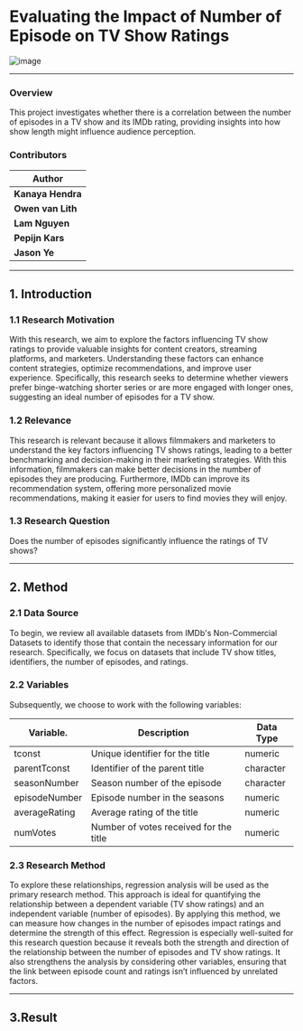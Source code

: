 # Evaluating the Impact of Number of Episode on TV Show Ratings
![image](https://cdn.freebiesupply.com/images/large/2x/imdb-logo-transparent.png)

---

### Overview
This project investigates whether there is a correlation between the number of episodes in a TV show and its IMDb rating, providing insights into how show length might influence audience perception.

### Contributors
| Author                                      |
|---------------------------------------------|
| **Kanaya Hendra**                           |
| **Owen van Lith**                           | 
| **Lam Nguyen**                              |
| **Pepijn Kars**                             |
| **Jason Ye**                                |

---

## 1. Introduction
### 1.1 Research Motivation
With this research, we aim to explore the factors influencing TV show ratings to provide valuable insights for content creators, streaming platforms, and marketers. Understanding these factors can enhance content strategies, optimize recommendations, and improve user experience. Specifically, this research seeks to determine whether viewers prefer binge-watching shorter series or are more engaged with longer ones, suggesting an ideal number of episodes for a TV show.

### 1.2 Relevance 
This research is relevant because it allows filmmakers and marketers to understand the key factors influencing TV shows ratings, leading to a better benchmarking and decision-making in their marketing strategies. With this information, filmmakers can make better decisions in the number of episodes they are producing. Furthermore, IMDb can improve its recommendation system, offering more personalized movie recommendations, making it easier for users to find movies they will enjoy.

### 1.3 Research Question
Does the number of episodes significantly influence the ratings of TV shows?

---

## 2. Method

### 2.1 Data Source 
To begin, we review all available datasets from IMDb's Non-Commercial Datasets to identify those that contain the necessary information for our research. Specifically, we focus on datasets that include TV show titles, identifiers, the number of episodes, and ratings.

### 2.2 Variables
Subsequently, we choose to work with the following variables:

| Variable.      | Description                                           | Data Type   |
|----------------|-------------------------------------------------------|-------------|
| tconst         | Unique identifier for the title                       | numeric     |
| parentTconst   | Identifier of the parent title                        | character   |
| seasonNumber   | Season number of the episode                          | character   |
| episodeNumber  | Episode number in the seasons                         | numeric     |
| averageRating  | Average rating of the title                           | numeric     |
| numVotes       | Number of votes received for the title                | numeric     |

### 2.3 Research Method
To explore these relationships, regression analysis will be used as the primary research method. This approach is ideal for quantifying the relationship between a dependent variable (TV show ratings) and an independent variable (number of episodes). By applying this method, we can measure how changes in the number of episodes impact ratings and determine the strength of this effect. Regression is especially well-suited for this research question because it reveals both the strength and direction of the relationship between the number of episodes and TV show ratings. It also strengthens the analysis by considering other variables, ensuring that the link between episode count and ratings isn’t influenced by unrelated factors.

---

## 3.Result


